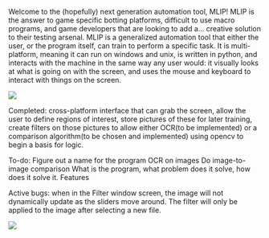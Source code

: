Welcome to the (hopefully) next generation automation tool, MLIP! MLIP is the answer to game specific botting platforms, difficult to use macro programs, and game developers that are looking to add a... creative solution to their testing arsenal.
MLIP is a generalized automation tool that either the user, or the program itself, can train to perform a specific task. It is multi-platform, meaning it can run on windows and unix, is written in python, and interacts with the machine in the same way any user would: it visually looks at what is going on with the screen, and uses the mouse and keyboard to interact with things on the screen. 

![](./UIpicture.png)

Completed: 
cross-platform interface that can grab the screen, allow the user to define regions of interest, store pictures of these for later training, create filters on those pictures to allow either OCR(to be implemented) or a comparison algorithm(to be chosen and implemented) using opencv to begin a basis for logic.


To-do:
Figure out a name for the program
OCR on images
Do image-to-image comparison
What is the program, what problem does it solve, how does it solve it.
Features


Active bugs: when in the Filter window screen, the image will not dynamically update as the sliders move around. The filter will only be applied to the image after selecting a new file.

![](./prefilterex.png)
